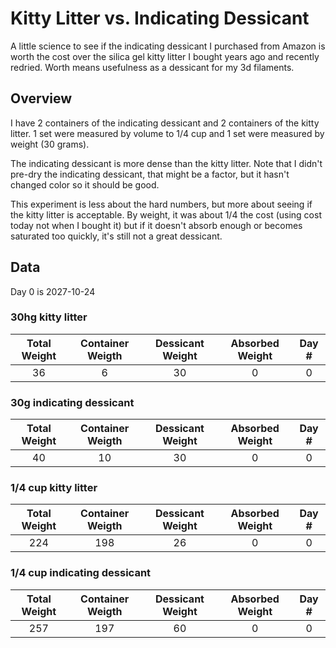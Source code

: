 # Kitty Litter vs. Indicating Dessicant

A little science to see if the indicating dessicant I purchased from Amazon is worth the cost over the silica gel kitty litter I bought years ago and recently redried. Worth means usefulness as a dessicant for my 3d filaments.

## Overview

I have 2 containers of the indicating dessicant and 2 containers of the kitty
litter. 1 set were measured by volume to 1/4 cup and 1 set were measured by
weight (30 grams).

The indicating dessicant is more dense than the kitty litter. Note that I didn't
pre-dry the indicating dessicant, that might be a factor, but it hasn't changed
color so it should be good.

This experiment is less about the hard numbers, but more about seeing if the
kitty litter is acceptable. By weight, it was about 1/4 the cost (using cost
today not when I bought it) but if it doesn't absorb enough or becomes saturated
too quickly, it's still not a great dessicant.

## Data

Day 0 is 2027-10-24

### 30hg kitty litter

| Total Weight | Container Weigth | Dessicant Weight | Absorbed Weight | Day # |
| :----------: | :--------------: | :--------------: | :-------------: | :---: |
|      36      |        6         |        30        |        0        |   0   |

### 30g indicating dessicant

| Total Weight | Container Weigth | Dessicant Weight | Absorbed Weight | Day # |
| :----------: | :--------------: | :--------------: | :-------------: | :---: |
|      40      |        10        |        30        |        0        |   0   |

### 1/4 cup kitty litter

| Total Weight | Container Weigth | Dessicant Weight | Absorbed Weight | Day # |
| :----------: | :--------------: | :--------------: | :-------------: | :---: |
|     224      |       198        |        26        |        0        |   0   |

### 1/4 cup indicating dessicant

| Total Weight | Container Weigth | Dessicant Weight | Absorbed Weight | Day # |
| :----------: | :--------------: | :--------------: | :-------------: | :---: |
|     257      |       197        |        60        |        0        |   0   |
